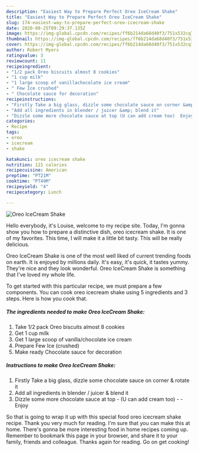 ```yaml
---
description: "Easiest Way to Prepare Perfect Oreo IceCream Shake"
title: "Easiest Way to Prepare Perfect Oreo IceCream Shake"
slug: 174-easiest-way-to-prepare-perfect-oreo-icecream-shake
date: 2020-08-25T09:29:37.135Z
image: https://img-global.cpcdn.com/recipes/ff6b214da68d40f3/751x532cq70/oreo-icecream-shake-recipe-main-photo.jpg
thumbnail: https://img-global.cpcdn.com/recipes/ff6b214da68d40f3/751x532cq70/oreo-icecream-shake-recipe-main-photo.jpg
cover: https://img-global.cpcdn.com/recipes/ff6b214da68d40f3/751x532cq70/oreo-icecream-shake-recipe-main-photo.jpg
author: Robert Myers
ratingvalue: 3
reviewcount: 11
recipeingredient:
- "1/2 pack Oreo biscuits almost 8 cookies"
- "1 cup milk"
- "1 large scoop of vanillachocolate ice cream"
- " Few Ice crushed"
- " Chocolate sauce for decoration"
recipeinstructions:
- "Firstly Take a big glass, dizzle some chocolate sauce on corner &amp; rotate it"
- "Add all ingredients in blender / juicer &amp; blend it"
- "Dizzle some more chocolate sauce at top (U can add cream too)  Enjoy"
categories:
- Recipe
tags:
- oreo
- icecream
- shake

katakunci: oreo icecream shake 
nutrition: 121 calories
recipecuisine: American
preptime: "PT21M"
cooktime: "PT49M"
recipeyield: "4"
recipecategory: Lunch

---
```



![Oreo IceCream Shake](https://img-global.cpcdn.com/recipes/ff6b214da68d40f3/751x532cq70/oreo-icecream-shake-recipe-main-photo.jpg)

Hello everybody, it's Louise, welcome to my recipe site. Today, I'm gonna show you how to prepare a distinctive dish, oreo icecream shake. It is one of my favorites. This time, I will make it a little bit tasty. This will be really delicious.



Oreo IceCream Shake is one of the most well liked of current trending foods on earth. It is enjoyed by millions daily. It's easy, it's quick, it tastes yummy. They're nice and they look wonderful. Oreo IceCream Shake is something that I've loved my whole life.


To get started with this particular recipe, we must prepare a few components. You can cook oreo icecream shake using 5 ingredients and 3 steps. Here is how you cook that.

<!--inarticleads1-->

##### The ingredients needed to make Oreo IceCream Shake:

1. Take 1/2 pack Oreo biscuits almost 8 cookies
1. Get 1 cup milk
1. Get 1 large scoop of vanilla/chocolate ice cream
1. Prepare  Few Ice (crushed)
1. Make ready  Chocolate sauce for decoration




<!--inarticleads2-->

##### Instructions to make Oreo IceCream Shake:

1. Firstly Take a big glass, dizzle some chocolate sauce on corner &amp; rotate it
1. Add all ingredients in blender / juicer &amp; blend it
1. Dizzle some more chocolate sauce at top - (U can add cream too) -  - Enjoy




So that is going to wrap it up with this special food oreo icecream shake recipe. Thank you very much for reading. I'm sure that you can make this at home. There's gonna be more interesting food in home recipes coming up. Remember to bookmark this page in your browser, and share it to your family, friends and colleague. Thanks again for reading. Go on get cooking!
